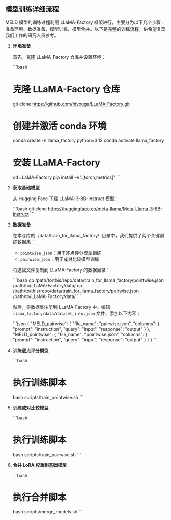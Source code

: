 ## 模型训练详细流程

MELD 模型的训练过程利用 LLaMA-Factory 框架进行，主要分为以下几个步骤：准备环境、数据准备、模型训练、模型合并。以下是完整的训练流程，供希望复现我们工作的研究人员参考。

1.  **环境准备**

    首先，克隆 LLaMA-Factory 仓库并设置环境：

    \`\`\`bash
    # 克隆 LLaMA-Factory 仓库 
    git clone https://github.com/hiyouga/LLaMA-Factory.git
    # 创建并激活 conda 环境
    conda create -n llama_factory python=3.12
    conda activate llama_factory
    # 安装 LLaMA-Factory
    cd LLaMA-Factory
    pip install -e '.[torch,metrics]'
    \`\`\`

2.  **获取基础模型**

    从 Hugging Face 下载 LLaMA-3-8B-Instruct 模型：

    \`\`\`bash
    git clone https://huggingface.co/meta-llama/Meta-Llama-3-8B-Instruct
    \`\`\`

3.  **数据准备**

    在本仓库的 \`/data/train_for_llama_factory/\` 目录中，我们提供了两个关键训练数据集：

    * `pointwise.json`：用于逐点评分模型训练
    * `pairwise.json`：用于成对比较模型训练

    将这些文件复制到 LLaMA-Factory 的数据目录：

    \`\`\`bash
    cp /path/to/this/repo/data/train_for_llama_factory/pointwise.json /path/to/LLaMA-Factory/data/
    cp /path/to/this/repo/data/train_for_llama_factory/pairwise.json /path/to/LLaMA-Factory/data/
    \`\`\`

    然后，将数据集注册到 LLaMA-Factory 中。编辑 `llama_factory/data/dataset_info.json` 文件，添加以下内容：

    \`\`\`json
    {
      "MELD_pairwise": {
        "file_name": "pairwise.json",
        "columns": {
          "prompt": "instruction",
          "query": "input",
          "response": "output"
        }
      },
      "MELD_pointwise": {
        "file_name": "pointwise.json",
        "columns": {
          "prompt": "instruction",
          "query": "input",
          "response": "output"
        }
      }
    }
    \`\`\`

4.  **训练逐点评分模型**

    \`\`\`bash
    # 执行训练脚本
    bash scripts/train_pointwise.sh
    \`\`\`

5.  **训练成对比较模型**

    \`\`\`bash
    # 执行训练脚本
    bash scripts/train_pairwise.sh
    \`\`\`

6.  **合并 LoRA 权重到基础模型**

    \`\`\`bash
    # 执行合并脚本
    bash scripts/merge_models.sh
    \`\`\`
